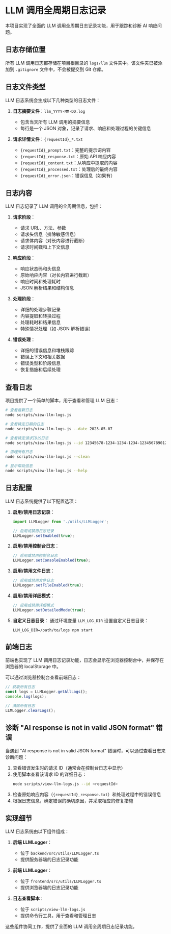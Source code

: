# LLM 调用全周期日志记录

本项目实现了全面的 LLM 调用全周期日志记录功能，用于跟踪和诊断 AI 响应问题。

## 日志存储位置

所有 LLM 调用日志都存储在项目根目录的 `logs/llm` 文件夹中。该文件夹已被添加到 `.gitignore` 文件中，不会被提交到 Git 仓库。

## 日志文件类型

LLM 日志系统会生成以下几种类型的日志文件：

1. **日志摘要文件**：`llm_YYYY-MM-DD.log`
   - 包含当天所有 LLM 调用的摘要信息
   - 每行是一个 JSON 对象，记录了请求、响应和处理过程的关键信息

2. **请求详情文件**：`{requestId}_*.txt`
   - `{requestId}_prompt.txt`：完整的提示词内容
   - `{requestId}_response.txt`：原始 API 响应内容
   - `{requestId}_content.txt`：从响应中提取的内容
   - `{requestId}_processed.txt`：处理后的最终内容
   - `{requestId}_error.json`：错误信息（如果有）

## 日志内容

LLM 日志记录了 LLM 调用的全周期信息，包括：

1. **请求阶段**：
   - 请求 URL、方法、参数
   - 请求头信息（排除敏感信息）
   - 请求体内容（对长内容进行截断）
   - 请求时间戳和上下文信息

2. **响应阶段**：
   - 响应状态码和头信息
   - 原始响应内容（对长内容进行截断）
   - 响应时间和处理耗时
   - JSON 解析结果和结构信息

3. **处理阶段**：
   - 详细的处理步骤记录
   - 内容提取和转换过程
   - 处理耗时和结果信息
   - 特殊情况处理（如 JSON 解析错误）

4. **错误处理**：
   - 详细的错误信息和堆栈跟踪
   - 错误上下文和相关数据
   - 错误类型和阶段信息
   - 恢复措施和后续处理

## 查看日志

项目提供了一个简单的脚本，用于查看和管理 LLM 日志：

```bash
# 查看最新日志
node scripts/view-llm-logs.js

# 查看特定日期的日志
node scripts/view-llm-logs.js --date 2023-05-07

# 查看特定请求ID的日志
node scripts/view-llm-logs.js --id 12345678-1234-1234-1234-123456789012

# 清理所有日志
node scripts/view-llm-logs.js --clean

# 显示帮助信息
node scripts/view-llm-logs.js --help
```

## 日志配置

LLM 日志系统提供了以下配置选项：

1. **启用/禁用日志记录**：
   ```typescript
   import LLMLogger from './utils/LLMLogger';
   
   // 启用或禁用日志记录
   LLMLogger.setEnabled(true);
   ```

2. **启用/禁用控制台日志**：
   ```typescript
   // 启用或禁用控制台日志
   LLMLogger.setConsoleEnabled(true);
   ```

3. **启用/禁用文件日志**：
   ```typescript
   // 启用或禁用文件日志
   LLMLogger.setFileEnabled(true);
   ```

4. **启用/禁用详细模式**：
   ```typescript
   // 启用或禁用详细模式
   LLMLogger.setDetailedMode(true);
   ```

5. **自定义日志目录**：
   通过环境变量 `LLM_LOG_DIR` 设置自定义日志目录：
   ```
   LLM_LOG_DIR=/path/to/logs npm start
   ```

## 前端日志

前端也实现了 LLM 调用日志记录功能，日志会显示在浏览器控制台中，并保存在浏览器的 localStorage 中。

可以通过浏览器控制台查看前端日志：

```javascript
// 获取所有日志
const logs = LLMLogger.getAllLogs();
console.log(logs);

// 清除所有日志
LLMLogger.clearLogs();
```

## 诊断 "AI response is not in valid JSON format" 错误

当遇到 "AI response is not in valid JSON format" 错误时，可以通过查看日志来诊断问题：

1. 查看错误发生时的请求 ID（通常会在控制台日志中显示）
2. 使用脚本查看该请求 ID 的详细日志：
   ```bash
   node scripts/view-llm-logs.js --id <requestId>
   ```
3. 检查原始响应内容（`{requestId}_response.txt`）和处理过程中的错误信息
4. 根据日志信息，确定错误的确切原因，并采取相应的修复措施

## 实现细节

LLM 日志系统由以下组件组成：

1. **后端 LLMLogger**：
   - 位于 `backend/src/utils/LLMLogger.ts`
   - 提供服务器端的日志记录功能

2. **前端 LLMLogger**：
   - 位于 `frontend/src/utils/LLMLogger.ts`
   - 提供浏览器端的日志记录功能

3. **日志查看脚本**：
   - 位于 `scripts/view-llm-logs.js`
   - 提供命令行工具，用于查看和管理日志

这些组件协同工作，提供了全面的 LLM 调用全周期日志记录功能。
